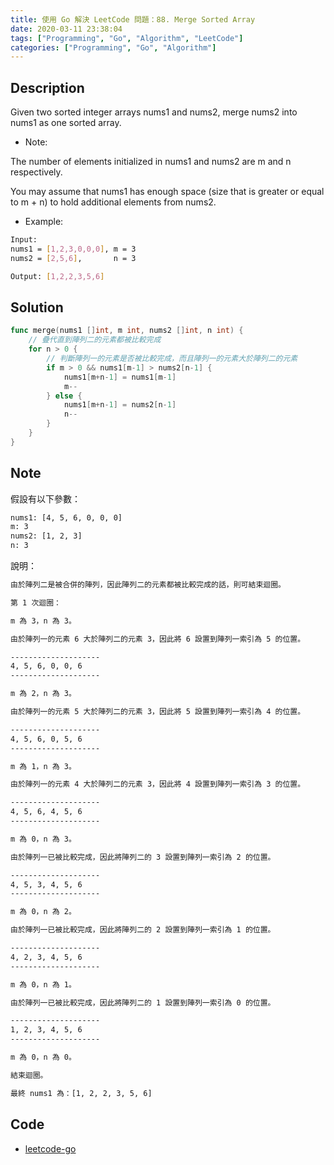 ```yaml
---
title: 使用 Go 解決 LeetCode 問題：88. Merge Sorted Array
date: 2020-03-11 23:38:04
tags: ["Programming", "Go", "Algorithm", "LeetCode"]
categories: ["Programming", "Go", "Algorithm"]
---
```


## Description

Given two sorted integer arrays nums1 and nums2, merge nums2 into nums1 as one sorted array.

- Note:

The number of elements initialized in nums1 and nums2 are m and n respectively.

You may assume that nums1 has enough space (size that is greater or equal to m + n) to hold additional elements from nums2.

- Example:

```bash
Input:
nums1 = [1,2,3,0,0,0], m = 3
nums2 = [2,5,6],       n = 3

Output: [1,2,2,3,5,6]
```

## Solution

```go
func merge(nums1 []int, m int, nums2 []int, n int) {
	// 疊代直到陣列二的元素都被比較完成
	for n > 0 {
		// 判斷陣列一的元素是否被比較完成，而且陣列一的元素大於陣列二的元素
		if m > 0 && nums1[m-1] > nums2[n-1] {
			nums1[m+n-1] = nums1[m-1]
			m--
		} else {
			nums1[m+n-1] = nums2[n-1]
			n--
		}
	}
}
```

## Note

假設有以下參數：

```bash
nums1: [4, 5, 6, 0, 0, 0]
m: 3
nums2: [1, 2, 3]
n: 3
```

說明：

```bash
由於陣列二是被合併的陣列，因此陣列二的元素都被比較完成的話，則可結束迴圈。

第 1 次迴圈：

m 為 3，n 為 3。

由於陣列一的元素 6 大於陣列二的元素 3，因此將 6 設置到陣列一索引為 5 的位置。

--------------------
4, 5, 6, 0, 0, 6
--------------------

m 為 2，n 為 3。

由於陣列一的元素 5 大於陣列二的元素 3，因此將 5 設置到陣列一索引為 4 的位置。

--------------------
4, 5, 6, 0, 5, 6
--------------------

m 為 1，n 為 3。

由於陣列一的元素 4 大於陣列二的元素 3，因此將 4 設置到陣列一索引為 3 的位置。

--------------------
4, 5, 6, 4, 5, 6
--------------------

m 為 0，n 為 3。

由於陣列一已被比較完成，因此將陣列二的 3 設置到陣列一索引為 2 的位置。

--------------------
4, 5, 3, 4, 5, 6
--------------------

m 為 0，n 為 2。

由於陣列一已被比較完成，因此將陣列二的 2 設置到陣列一索引為 1 的位置。

--------------------
4, 2, 3, 4, 5, 6
--------------------

m 為 0，n 為 1。

由於陣列一已被比較完成，因此將陣列二的 1 設置到陣列一索引為 0 的位置。

--------------------
1, 2, 3, 4, 5, 6
--------------------

m 為 0，n 為 0。

結束迴圈。

最終 nums1 為：[1, 2, 2, 3, 5, 6]
```

## Code

- [leetcode-go](https://github.com/memochou1993/leetcode-go)
